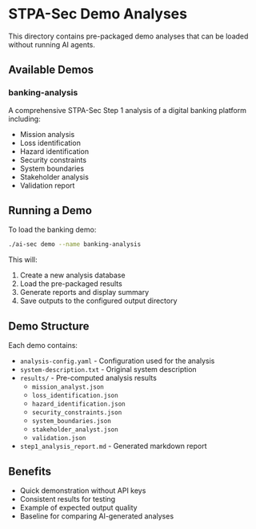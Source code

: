 # STPA-Sec Demo Analyses

This directory contains pre-packaged demo analyses that can be loaded without running AI agents.

## Available Demos

### banking-analysis
A comprehensive STPA-Sec Step 1 analysis of a digital banking platform including:
- Mission analysis
- Loss identification  
- Hazard identification
- Security constraints
- System boundaries
- Stakeholder analysis
- Validation report

## Running a Demo

To load the banking demo:

```bash
./ai-sec demo --name banking-analysis
```

This will:
1. Create a new analysis database
2. Load the pre-packaged results
3. Generate reports and display summary
4. Save outputs to the configured output directory

## Demo Structure

Each demo contains:
- `analysis-config.yaml` - Configuration used for the analysis
- `system-description.txt` - Original system description
- `results/` - Pre-computed analysis results
  - `mission_analyst.json`
  - `loss_identification.json`
  - `hazard_identification.json`
  - `security_constraints.json`
  - `system_boundaries.json`
  - `stakeholder_analyst.json`
  - `validation.json`
- `step1_analysis_report.md` - Generated markdown report

## Benefits

- Quick demonstration without API keys
- Consistent results for testing
- Example of expected output quality
- Baseline for comparing AI-generated analyses
